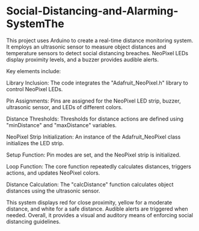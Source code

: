 # Social-Distancing-and-Alarming-SystemThe 
This project uses Arduino to create a real-time distance monitoring system. It employs an ultrasonic sensor to measure object distances and temperature sensors to detect social distancing breaches. NeoPixel LEDs display proximity levels, and a buzzer provides audible alerts.

Key elements include:

Library Inclusion: The code integrates the "Adafruit_NeoPixel.h" library to control NeoPixel LEDs.

Pin Assignments: Pins are assigned for the NeoPixel LED strip, buzzer, ultrasonic sensor, and LEDs of different colors.

Distance Thresholds: Thresholds for distance actions are defined using "minDistance" and "maxDistance" variables.

NeoPixel Strip Initialization: An instance of the Adafruit_NeoPixel class initializes the LED strip.

Setup Function: Pin modes are set, and the NeoPixel strip is initialized.

Loop Function: The core function repeatedly calculates distances, triggers actions, and updates NeoPixel colors.

Distance Calculation: The "calcDistance" function calculates object distances using the ultrasonic sensor.

This system displays red for close proximity, yellow for a moderate distance, and white for a safe distance. Audible alerts are triggered when needed. Overall, it provides a visual and auditory means of enforcing social distancing guidelines.
